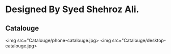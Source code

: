 <h1>Designed By Syed Shehroz Ali.</h1>
<h2>Catalouge</h2>

<img src="Catalouge/phone-catalouge.jpg>
<img src="Catalouge/desktop-catalouge.jpg>

